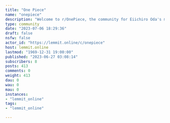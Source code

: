 ```yaml
---
title: "One Piece" 
name: "onepiece"
description: "Welcome to r/OnePiece, the community for Eiichiro Oda's manga and anime series One Piece. From the East Blue to the New World, anything related to..."
type: community
date: "2023-07-06 18:29:36"
draft: false
nsfw: false
actor_id: "https://lemmit.online/c/onepiece"
host: lemmit.online
lastmod: "1969-12-31 19:00:00"
published: "2023-06-27 03:08:14"
subscribers: 8
posts: 413
comments: 0
weight: 413
dau: 0
wau: 0
mau: 0
instances:
- "lemmit_online"
tags: 
- "lemmit_online"

---
```

